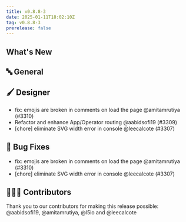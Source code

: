```yaml
---
title: v0.8.8-3
date: 2025-01-11T18:02:10Z
tag: v0.8.8-3
prerelease: false
---
```


## What's New
## 🔤 General
## 🖌️ Designer

- fix: emojis are broken in comments on load the page @amitamrutiya (#3310)
- Refactor and enhance App/Operator routing @aabidsofi19 (#3309)
- [chore] eliminate SVG width error in console @leecalcote (#3307)

## 🐛 Bug Fixes

- fix: emojis are broken in comments on load the page @amitamrutiya (#3310)
- [chore] eliminate SVG width error in console @leecalcote (#3307)

## 👨🏽‍💻 Contributors

Thank you to our contributors for making this release possible:
@aabidsofi19, @amitamrutiya, @l5io and @leecalcote
